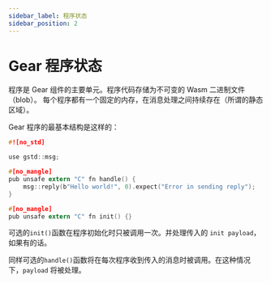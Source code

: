```yaml
---
sidebar_label: 程序状态
sidebar_position: 2
---
```


# Gear 程序状态

程序是 Gear 组件的主要单元。程序代码存储为不可变的 Wasm 二进制文件（blob）。
每个程序都有一个固定的内存，在消息处理之间持续存在（所谓的静态区域）。

Gear 程序的最基本结构是这样的：

```c
#![no_std]

use gstd::msg;

#[no_mangle]
pub unsafe extern "C" fn handle() {
    msg::reply(b"Hello world!", 0).expect("Error in sending reply");
}

#[no_mangle]
pub unsafe extern "C" fn init() {}

```

可选的`init()`函数在程序初始化时只被调用一次。并处理传入的 `init payload`，如果有的话。

同样可选的`handle()`函数将在每次程序收到传入的消息时被调用。在这种情况下，`payload` 将被处理。
